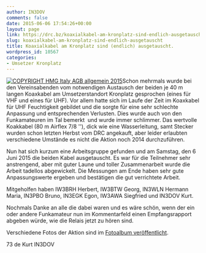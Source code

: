 ```yaml
---
author: IN3DOV
comments: false
date: 2015-06-06 17:54:26+00:00
layout: page
link: https://drc.bz/koaxialkabel-am-kronplatz-sind-endlich-ausgetauscht/
slug: koaxialkabel-am-kronplatz-sind-endlich-ausgetauscht
title: Koaxialkabel am Kronplatz sind (endlich) ausgetauscht.
wordpress_id: 10567
categories:
- Umsetzer Kronplatz
---
```


[![COPYRIGHT HMG Italy AGB allgemein 2015](https://drc.bz/wp-content/uploads/2015/06/IMG_4726.jpg)](https://drc.bz/wp-content/uploads/2015/06/IMG_4726.jpg)Schon mehrmals wurde bei den Vereinsabenden vom notwendigen Austausch der beiden je 40 m langen Koaxkabel am Umsetzerstandort Kronplatz gesprochen (eines für VHF und eines für UHF). Vor allem hatte sich im Laufe der Zeit im Koaxkabel für UHF Feuchtigkeit gebildet und die sorgte für eine sehr schlechte Anpassung und entsprechenden Verlusten. Dies wurde auch von den Funkamateuren im Tal bemerkt  und wurde immer schlimmer. Das wertvolle Koakkabel (80 m Airflex 7/8 ''), dick wie eine Wasserleitung, samt Stecker wurden schon letzten Herbst vom DRC angekauft, aber leider erlaubten verschiedene Umstände es nicht die Aktion noch 2014 durchzuführen.




Nun hat sich kurzum eine Arbeitsgruppe gefunden und am Samstag, den 6 Juni 2015 die beiden Kabel ausgetauscht. Es war für die Teilnehmer sehr anstrengend, aber mit guter Laune und toller Zusammenarbeit wurde die Arbeit tadellos abgewickelt. Die Messungen am Ende haben sehr gute Anpassungswerte ergeben und bestätigen die gut verrichtete Arbeit.




Mitgeholfen haben IW3BRH Herbert, IW3BTW Georg, IN3WLN Hermann Maria, IN3PBO Bruno, IN3EGK Egon, IW3AWA Siegfried und IN3DOV Kurt.




Nochmals Danke an alle die dabei waren und es wäre schön, wenn der ein oder andere Funkamateur nun im Kommentarfeld einen Empfangsrapport abgeben würde, wie die Relais jetzt zu hören sind.




Verschiedene Fotos der Aktion sind im [Fotoalbum veröffentlicht](https://drc.bz/drc-intern/fotoalbum/?occur=1&cover=0&album=12).




73 de Kurt IN3DOV
